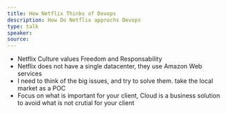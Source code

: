 ```yaml
---
title: How Netflix Thinks of Devops
description: How Do Netflix approchs Devops
type: talk
speaker: 
source: 
---
```

- Netflix Culture values Freedom and Responsability
- Netflix does not have a single datacenter, they use Amazon Web services
- I need to think of the big issues, and try to solve them. take the local market as a POC
- Focus on what is important for your client, Cloud is a business solution to avoid what is not crutial for your client
